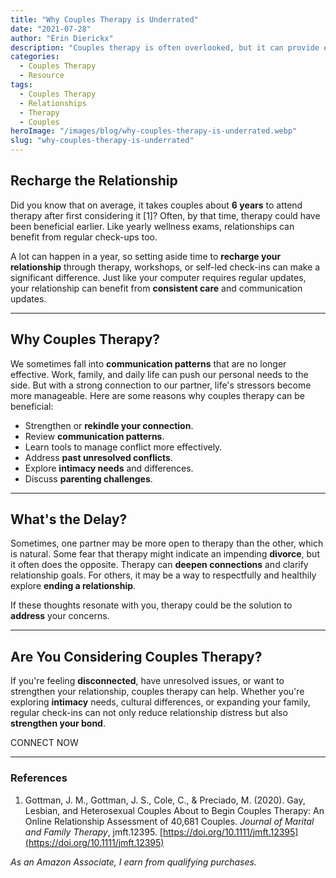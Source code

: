 ```yaml
---
title: "Why Couples Therapy is Underrated"
date: "2021-07-28"
author: "Erin Dierickx"
description: "Couples therapy is often overlooked, but it can provide essential tools to maintain and strengthen relationships. Learn why couples therapy is worth considering."
categories:
  - Couples Therapy
  - Resource
tags:
  - Couples Therapy
  - Relationships
  - Therapy
  - Couples
heroImage: "/images/blog/why-couples-therapy-is-underrated.webp"
slug: "why-couples-therapy-is-underrated"
---
```


## Recharge the Relationship

Did you know that on average, it takes couples about **6 years** to attend therapy after first considering it [1]? Often, by that time, therapy could have been beneficial earlier. Like yearly wellness exams, relationships can benefit from regular check-ups too.

A lot can happen in a year, so setting aside time to **recharge your relationship** through therapy, workshops, or self-led check-ins can make a significant difference. Just like your computer requires regular updates, your relationship can benefit from **consistent care** and communication updates.

---

## Why Couples Therapy?

We sometimes fall into **communication patterns** that are no longer effective. Work, family, and daily life can push our personal needs to the side. But with a strong connection to our partner, life's stressors become more manageable. Here are some reasons why couples therapy can be beneficial:

- Strengthen or **rekindle your connection**.
- Review **communication patterns**.
- Learn tools to manage conflict more effectively.
- Address **past unresolved conflicts**.
- Explore **intimacy needs** and differences.
- Discuss **parenting challenges**.

---

## What's the Delay?

Sometimes, one partner may be more open to therapy than the other, which is natural. Some fear that therapy might indicate an impending **divorce**, but it often does the opposite. Therapy can **deepen connections** and clarify relationship goals. For others, it may be a way to respectfully and healthily explore **ending a relationship**.

If these thoughts resonate with you, therapy could be the solution to **address** your concerns.

---

## Are You Considering Couples Therapy?

If you're feeling **disconnected**, have unresolved issues, or want to strengthen your relationship, couples therapy can help. Whether you're exploring **intimacy** needs, cultural differences, or expanding your family, regular check-ins can not only reduce relationship distress but also **strengthen your bond**.

<div class="text-center">
  <nuxt-link to="/contact" class="bg-blue-500 text-white py-2 px-4 rounded hover:bg-blue-600">
    CONNECT NOW
  </nuxt-link>
</div>

---

### References

1. Gottman, J. M., Gottman, J. S., Cole, C., & Preciado, M. (2020). Gay, Lesbian, and Heterosexual Couples About to Begin Couples Therapy: An Online Relationship Assessment of 40,681 Couples. *Journal of Marital and Family Therapy*, jmft.12395. [https://doi.org/10.1111/jmft.12395](https://doi.org/10.1111/jmft.12395)

*As an Amazon Associate, I earn from qualifying purchases.*

